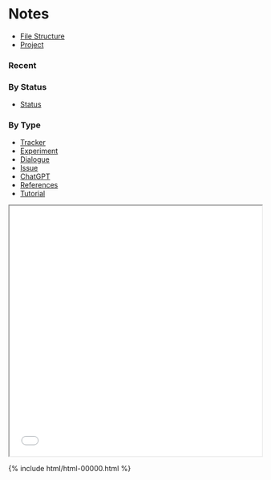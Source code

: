 # Notes
- [File Structure](doc\file-structure.md)
- [Project](doc\project.md)

### Recent

### By Status
- [Status][status-tracker]

### By Type
- [Tracker][tracker-tracker]
- [Experiment][experiment-tracker]
- [Dialogue][dialogue-tracker]
- [Issue][issue-tracker]
- [ChatGPT][chatgpt-tracker]
- [References](doc\reference.md)
- [Tutorial][tutorial-tracker]

<iframe src="./html/html-00001.html" width="100%" height="500px"></iframe>

{% include html/html-00000.html %}

[tracker-tracker]: doc/tracker-00000.md
[experiment-tracker]: doc/tracker-00001.md
[dialogue-tracker]: doc/tracker-00002.md
[issue-tracker]: doc/tracker-00003.md
[chatgpt-tracker]: doc/tracker-00004.md
[tutorial-tracker]: doc/tracker-00006.md
[status-tracker]: doc/tracker-00007.md
